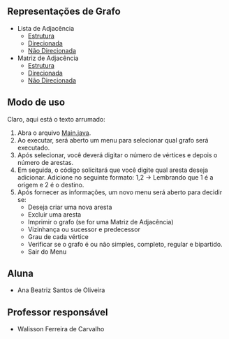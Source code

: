 ## Representações de Grafo

* Lista de Adjacência
     - [Estrutura](https://github.com/Ana-Bea-S/grafos/blob/main/src/main/java/Vertices.java)
     - [Direcionada](https://github.com/Ana-Bea-S/grafos/blob/main/src/main/java/ListaAdjDirecionado.java)
     - [Não Direcionada](https://github.com/Ana-Bea-S/grafos/blob/main/src/main/java/ListaAdjNDirec.java)
* Matriz de Adjacência
     - [Estrutura](https://github.com/Ana-Bea-S/grafos/blob/main/src/main/java/Grafo.java)
     - [Direcionada](https://github.com/Ana-Bea-S/grafos/blob/main/src/main/java/MatrizAjdDirec.java)
     - [Não Direcionada](https://github.com/Ana-Bea-S/grafos/blob/main/src/main/java/MatrizAdjNaoDirec.java)

## Modo de uso

Claro, aqui está o texto arrumado:

1. Abra o arquivo [Main.java](https://github.com/Ana-Bea-S/grafos/blob/main/src/main/java/Main.java).
2. Ao executar, será aberto um menu para selecionar qual grafo será executado.
3. Após selecionar, você deverá digitar o número de vértices e depois o número de arestas.
4. Em seguida, o código solicitará que você digite qual aresta deseja adicionar. Adicione no seguinte formato: 1,2 -> Lembrando que 1 é a origem e 2 é o destino.
5. Após fornecer as informações, um novo menu será aberto para decidir se:
   - Deseja criar uma nova aresta
   - Excluir uma aresta
   - Imprimir o grafo (se for uma Matriz de Adjacência)
   - Vizinhança ou sucessor e predecessor
   - Grau de cada vértice
   - Verificar se o grafo é ou não simples, completo, regular e bipartido.
   - Sair do Menu
     
## Aluna

* Ana Beatriz Santos de Oliveira

## Professor responsável

* Walisson Ferreira de Carvalho
